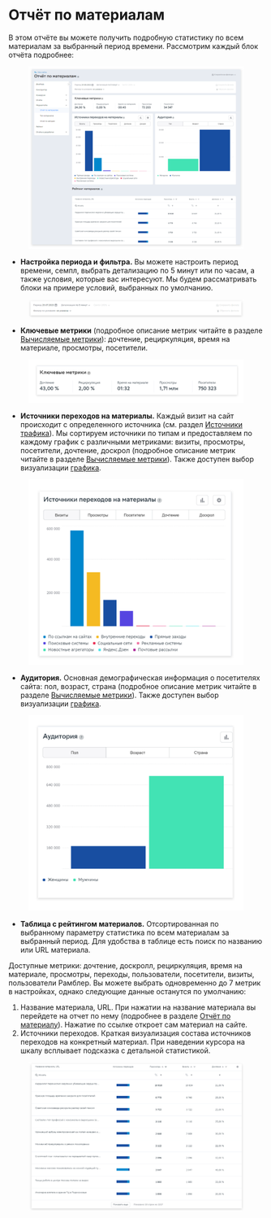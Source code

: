 # Отчёт по материалам

В этом отчёте вы можете получить подробную статистику по всем материалам за выбранный период времени. Рассмотрим каждый блок отчёта подробнее:

<figure><img src="../../../.gitbook/assets/7 (1).png" alt=""><figcaption></figcaption></figure>

* **Настройка периода и фильтра.** Вы можете настроить период времени, семпл, выбрать детализацию по 5 минут или по часам, а также условия, которые вас интересуют. Мы будем рассматривать блоки на примере условий, выбранных по умолчанию.&#x20;

<figure><img src="../../../.gitbook/assets/2,1.png" alt=""><figcaption></figcaption></figure>

* **Ключевые метрики** (подробное описание метрик читайте в разделе [Вычисляемые метрики](https://top-100-writer.gitbook.io/dokumentaciya-top-100-po-novoi-modeli-progress/rabota-s-otchyotami-v-analitike-top-100/metriki-analitiki-top-100/vychislyaemye-metriki)): дочтение, рециркуляция, время на материале, просмотры, посетители.

<figure><img src="../../../.gitbook/assets/3 (10).png" alt=""><figcaption></figcaption></figure>

* **Источники переходов на материалы.** Каждый визит на сайт происходит с определенного источника (см. раздел [Источники трафика](https://top-100-writer.gitbook.io/dokumentaciya-top-100-po-novoi-modeli-progress/rabota-s-otchyotami-v-analitike-top-100/otchyoty-analitiki-top-100/bazovye-otchety/istochniki)). Мы сортируем источники по типам и предоставляем по каждому график с различными метриками: визиты, просмотры, посетители, дочтение, доскрол (подробное описание метрик читайте в разделе [Вычисляемые метрики](https://top-100-writer.gitbook.io/dokumentaciya-top-100-po-novoi-modeli-progress/rabota-s-otchyotami-v-analitike-top-100/metriki-analitiki-top-100/vychislyaemye-metriki)). Также доступен выбор визуализации [графика](https://top-100-writer.gitbook.io/dokumentaciya-top-100-po-novoi-modeli-progress/rabota-s-otchyotami-v-analitike-top-100/instrumenty-analitiki-top-100/grafiki-i-tablicy).

<figure><img src="../../../.gitbook/assets/4 (1).png" alt=""><figcaption></figcaption></figure>

* **Аудитория.** Основная демографическая информация о посетителях сайта: пол, возраст, страна (подробное описание метрик читайте в разделе [Вычисляемые метрики](https://top-100-writer.gitbook.io/dokumentaciya-top-100-po-novoi-modeli-progress/rabota-s-otchyotami-v-analitike-top-100/metriki-analitiki-top-100/vychislyaemye-metriki)). Также доступен выбор визуализации [графика](https://top-100-writer.gitbook.io/dokumentaciya-top-100-po-novoi-modeli-progress/rabota-s-otchyotami-v-analitike-top-100/instrumenty-analitiki-top-100/grafiki-i-tablicy).

<figure><img src="../../../.gitbook/assets/5 (13).png" alt=""><figcaption></figcaption></figure>

* **Таблица с рейтингом материалов.**  Отсортированная по выбранному параметру статистика по всем материалам за выбранный период. Для удобства в таблице есть поиск по названию или URL материала.&#x20;

Доступные метрики: дочтение, доскролл, рециркуляция, время на материале, просмотры, переходы, пользователи, посетители, визиты, пользователи Рамблер. Вы можете выбрать одновременно до 7 метрик в настройках, однако следующие данные останутся по умолчанию:

1. Название материала, URL. При нажатии на название материала вы перейдете на отчет по нему (подробнее в разделе [Отчёт по материалу](https://top-100-writer.gitbook.io/dokumentaciya-top-100-po-novoi-modeli-progress/rabota-s-otchyotami-v-analitike-top-100/otchyoty-analitiki-top-100/mediaotchety/otchyot-po-materialu)). Нажатие по ссылке откроет сам материал на сайте.
2. Источники переходов. Краткая визуализация состава источников переходов на конкретный материал. При наведении курсора на шкалу всплывает подсказка с детальной статистикой.



<figure><img src="../../../.gitbook/assets/8.png" alt=""><figcaption></figcaption></figure>

